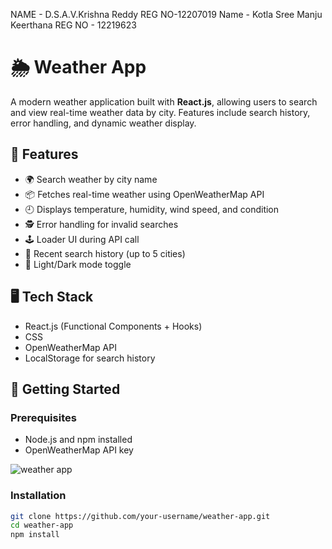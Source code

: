 NAME - D.S.A.V.Krishna Reddy
REG NO-12207019
Name - Kotla Sree Manju Keerthana
REG NO - 12219623


# 🌦️ Weather App

A modern weather application built with **React.js**, allowing users to search and view real-time weather data by city. Features include search history, error handling, and dynamic weather display.

## 🔧 Features

- 🌍 Search weather by city name
- 📦 Fetches real-time weather using OpenWeatherMap API
- 🕘 Displays temperature, humidity, wind speed, and condition
- 🕵️ Error handling for invalid searches
- 🕹️ Loader UI during API call
- 💾 Recent search history (up to 5 cities)
- 🌙 Light/Dark mode toggle

## 🖥️ Tech Stack

- React.js (Functional Components + Hooks)
- CSS
- OpenWeatherMap API
- LocalStorage for search history

## 🚀 Getting Started

### Prerequisites

- Node.js and npm installed
- OpenWeatherMap API key

![weather app](https://github.com/user-attachments/assets/31b84b55-dba2-4cab-88d3-4a77589d3f9d)

### Installation

```bash
git clone https://github.com/your-username/weather-app.git
cd weather-app
npm install

